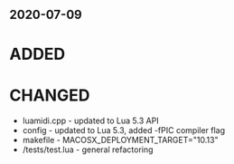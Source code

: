 2020-07-09
---

# ADDED


# CHANGED
- luamidi.cpp - updated to Lua 5.3 API
- config - updated to Lua 5.3, added -fPIC compiler flag
- makefile - MACOSX_DEPLOYMENT_TARGET="10.13"
- /tests/test.lua - general refactoring	
